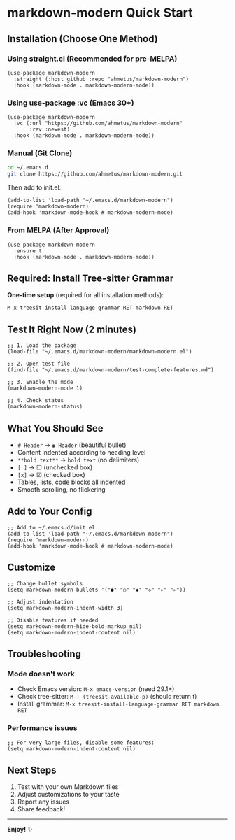 # markdown-modern Quick Start

## Installation (Choose One Method)

### Using straight.el (Recommended for pre-MELPA)

```elisp
(use-package markdown-modern
  :straight (:host github :repo "ahmetus/markdown-modern")
  :hook (markdown-mode . markdown-modern-mode))
```

### Using use-package :vc (Emacs 30+)

```elisp
(use-package markdown-modern
  :vc (:url "https://github.com/ahmetus/markdown-modern"
       :rev :newest)
  :hook (markdown-mode . markdown-modern-mode))
```

### Manual (Git Clone)

```bash
cd ~/.emacs.d
git clone https://github.com/ahmetus/markdown-modern.git
```

Then add to init.el:
```elisp
(add-to-list 'load-path "~/.emacs.d/markdown-modern")
(require 'markdown-modern)
(add-hook 'markdown-mode-hook #'markdown-modern-mode)
```

### From MELPA (After Approval)

```elisp
(use-package markdown-modern
  :ensure t
  :hook (markdown-mode . markdown-modern-mode))
```

## Required: Install Tree-sitter Grammar

**One-time setup** (required for all installation methods):

```elisp
M-x treesit-install-language-grammar RET markdown RET
```

## Test It Right Now (2 minutes)

```elisp
;; 1. Load the package
(load-file "~/.emacs.d/markdown-modern/markdown-modern.el")

;; 2. Open test file
(find-file "~/.emacs.d/markdown-modern/test-complete-features.md")

;; 3. Enable the mode
(markdown-modern-mode 1)

;; 4. Check status
(markdown-modern-status)
```

## What You Should See

- `# Header` → `◉ Header` (beautiful bullet)
- Content indented according to heading level
- `**bold text**` → `bold text` (no delimiters)
- `[ ]` → ☐ (unchecked box)
- `[x]` → ☑ (checked box)
- Tables, lists, code blocks all indented
- Smooth scrolling, no flickering

## Add to Your Config

```elisp
;; Add to ~/.emacs.d/init.el
(add-to-list 'load-path "~/.emacs.d/markdown-modern")
(require 'markdown-modern)
(add-hook 'markdown-mode-hook #'markdown-modern-mode)
```

## Customize

```elisp
;; Change bullet symbols
(setq markdown-modern-bullets '("●" "○" "◆" "◇" "▸" "▹"))

;; Adjust indentation
(setq markdown-modern-indent-width 3)

;; Disable features if needed
(setq markdown-modern-hide-bold-markup nil)
(setq markdown-modern-indent-content nil)
```

## Troubleshooting

### Mode doesn't work
- Check Emacs version: `M-x emacs-version` (need 29.1+)
- Check tree-sitter: `M-: (treesit-available-p)` (should return t)
- Install grammar: `M-x treesit-install-language-grammar RET markdown RET`

### Performance issues
```elisp
;; For very large files, disable some features:
(setq markdown-modern-indent-content nil)
```

## Next Steps

1. Test with your own Markdown files
2. Adjust customizations to your taste
3. Report any issues
4. Share feedback!

---

**Enjoy!** ✨
